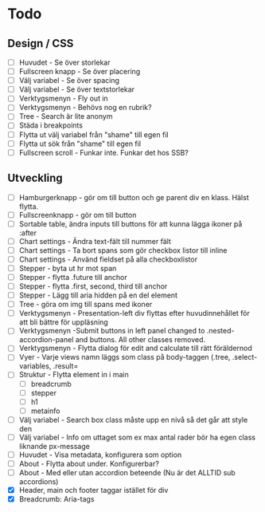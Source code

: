 # Todo

## Design / CSS

- [ ] Huvudet - Se över storlekar
- [ ] Fullscreen knapp - Se över placering
- [ ] Välj variabel - Se över spacing
- [ ] Välj variabel - Se över textstorlekar
- [ ] Verktygsmenyn - Fly out in
- [ ] Verktygsmenyn - Behövs nog en rubrik?
- [ ] Tree - Search är lite anonym
- [ ] Städa i breakpoints
- [ ] Flytta ut välj variabel från "shame" till egen fil
- [ ] Flytta ut sök från "shame" till egen fil
- [ ] Fullscreen scroll - Funkar inte. Funkar det hos SSB?

## Utveckling

- [ ] Hamburgerknapp - gör om till button och ge parent div en klass. Hälst flytta.
- [ ] Fullscreenknapp - gör om till button
- [ ] Sortable table, ändra inputs till buttons för att kunna lägga ikoner på :after
- [ ] Chart settings - Ändra text-fält till nummer fält
- [ ] Chart settings - Ta bort spans som gör checkbox listor till inline
- [ ] Chart settings - Använd fieldset på alla checkboxlistor
- [ ] Stepper - byta ut hr mot span
- [ ] Stepper - flytta .future till anchor
- [ ] Stepper - flytta .first, second, third till anchor
- [ ] Stepper - Lägg till aria hidden på en del element
- [ ] Tree - göra om img till spans med ikoner
- [ ] Verktygsmenyn - Presentation-left div flyttas efter huvudinnehållet för att bli bättre för uppläsning
- [ ] Verktygsmenyn -Submit buttons in left panel changed to .nested-accordion-panel and buttons. All other classes removed.
- [ ] Verktygsmenyn - Flytta dialog för edit and calculate till rätt föräldernod
- [ ] Vyer - Varje views namn läggs som class på body-taggen (.tree, .select-variables, .result=
- [ ] Struktur - Flytta element in i main
  - [ ] breadcrumb
  - [ ] stepper
  - [ ] h1
  - [ ] metainfo
- [ ] Välj variabel - Search box class måste upp en nivå så det går att style den
- [ ] Välj variabel - Info om uttaget som ex max antal rader bör ha egen class liknande px-message
- [ ] Huvudet - Visa metadata, konfigurera som option
- [ ] About - Flytta about under. Konfigurerbar?
- [ ] About - Med eller utan accordion beteende (Nu är det ALLTID sub accordions)
- [x] Header, main och footer taggar istället för div
- [x] Breadcrumb: Aria-tags